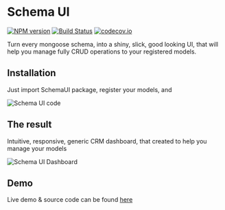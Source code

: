 # Schema UI

[![NPM version](https://img.shields.io/npm/v/schemaui.svg)](https://npmjs.org/package/codecov)
[![Build Status](https://travis-ci.com/molaga/schemaui.svg?branch=master)](https://travis-ci.com/molaga/schemaui)
[![codecov.io](http://codecov.io/github/molaga/schemaui/coverage.svg?branch=master)](http://codecov.io/github/molaga/schemaui?branch=master)

Turn every mongoose schema, into a shiny, slick, good looking UI, that will help you manage fully CRUD operations to your registered models.

## Installation

Just import SchemaUI package, register your models, and  

![Schema UI code](https://user-images.githubusercontent.com/7160836/72008529-b8618400-325c-11ea-9919-0f346808b1ec.png)

## The result

Intuitive, responsive, generic CRM dashboard, that created to help you manage your models

![Schema UI Dashboard](https://user-images.githubusercontent.com/7160836/72006783-04122e80-3259-11ea-9079-73003ef679ac.png)

## Demo
Live demo & source code can be found [here](https://github.com/molaga/schemaui-demo)
